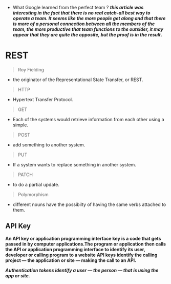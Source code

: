 - What Google learned from the perfect team ?
***this article was interesting in the fact that there is no real catch-all best way to operate a team. It seems like the more people get along and that there is more of a personal connection between all the members of the team, the more productive that team functions to the outsider, it may appear that they are quite the opposite, but the proof is in the result.***

# REST

> Roy Fielding 
- the originator of the Representational State Transfer, or REST.

> HTTP  
- Hypertext Transfer Protocol.

> GET 
- Each of the systems would retrieve information from each other using a simple.

> POST
- add something to another system.

> PUT 
- If a system wants to replace something in another system.

> PATCH
- to do a partial update. 

> Polymorphism 
- different nouns have the possibilty of having the same verbs attached to them.

## API Key
**An API key or application programming interface key is a code that gets passed in by computer applications.The program or application then calls the API or application programming interface to identify its user, developer or calling program to a website**
**API keys identify the calling project — the application or site — making the call to an API.**

***Authentication tokens identify a user — the person — that is using the app or site.***